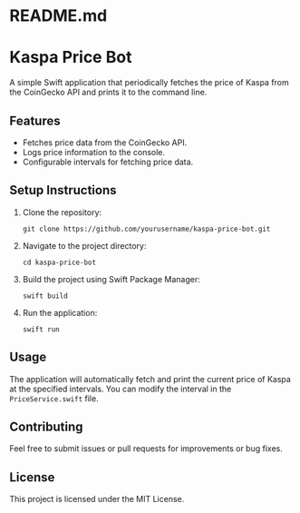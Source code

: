 # README.md

# Kaspa Price Bot

A simple Swift application that periodically fetches the price of Kaspa from the CoinGecko API and prints it to the command line.

## Features

- Fetches price data from the CoinGecko API.
- Logs price information to the console.
- Configurable intervals for fetching price data.

## Setup Instructions

1. Clone the repository:
   ```
   git clone https://github.com/yourusername/kaspa-price-bot.git
   ```

2. Navigate to the project directory:
   ```
   cd kaspa-price-bot
   ```

3. Build the project using Swift Package Manager:
   ```
   swift build
   ```

4. Run the application:
   ```
   swift run
   ```

## Usage

The application will automatically fetch and print the current price of Kaspa at the specified intervals. You can modify the interval in the `PriceService.swift` file.

## Contributing

Feel free to submit issues or pull requests for improvements or bug fixes.

## License

This project is licensed under the MIT License.